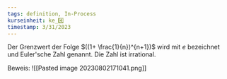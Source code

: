 ```yaml
---
tags: definition, In-Process
kurseinheit: ke_4️⃣
timestamp: 3/31/2023
---
```


Der Grenzwert der Folge $((1+ \frac{1}{n})^{n+1})$ wird mit $e$ bezeichnet und Euler'sche Zahl genannt.
Die Zahl ist irrational.

Beweis:
![[Pasted image 20230802171041.png]]